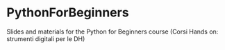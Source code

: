 # PythonForBeginners
Slides and materials for the Python for Beginners course (Corsi Hands on: strumenti digitali per le DH)
